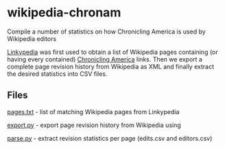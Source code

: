 # wikipedia-chronam

Compile a number of statistics on how Chronicling America is used by Wikipedia editors

[Linkypedia](http://linkypedia.inkdroid.org/websites/4/) was first used to obtain a list of Wikipedia pages containing (or having every contained) [Chronicling America](http://chroniclingamerica.loc.gov/) links.  Then we export a complete page revision history from Wikipedia as XML and finally extract the desired statistics into CSV files.


## Files

[pages.txt](pages.txt) - list of matching Wikipedia pages from Linkypedia

[export.py](export.py) - export page revision history from Wikipedia using 

[parse.py](parse.py) - extract revision statistics per page (edits.csv and editors.csv)
